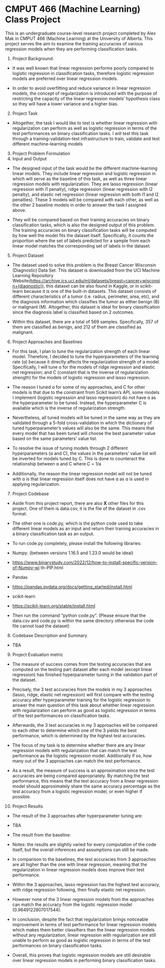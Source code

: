 # CMPUT 466 (Machine Learning) Class Project


This is an undergraduate course-level research project completed by Alex Mak in CMPUT 466 (Machine Learning) at the University of Alberta. This project serves the aim to examine the training accuracies of various regression models when they are performing classification tasks. 

1. Project Background:

* It was well known that linear regression performs poorly compared to logistic regression in classification tasks, therefore logistic regression models are preferred over linear regression models.  

* In order to avoid overfitting and reduce variance in linear regression models, the concept of regularization is introduced with the purpose of restricting the capacity of the linear regression models’ hypothesis class so they will have a lower variance and a higher bias.


2. Project Task
* Altogether, the task I would like to test is whether linear regression with regularization can perform as well as logistic regression in terms of the test performances on binary classification tasks. I will test this task through a training-validation-test infrastructure to train, validate and test different machine-learning models

3. Project Problem Formulation
  1. Input and Output

* The designed input of the task would be the different machine-learning linear models. They include linear regression and logistic regression in which will serve as the baseline of this task, as well as three linear regression models with regularization. They are lasso regression (linear regression with l1 penalty), ridge regression (linear regression with l2 penalty), and elastic net regression (linear regression with both l1 and l2 penalties). These 3 models will be compared with each other, as well as the other 2 baseline models in order to answer the task I assigned above.

* They will be compared based on their training accuracies on binary classification tasks, which is also the designed output of this problem.
The training accuracies on binary classification tasks will be computed by how well the model fits the dataset itself. Specifically, it counts the proportion where the set of labels predicted for a sample from each linear model matches the corresponding set of labels in the dataset.

5. Project Dataset
* The dataset used to solve this problem is the Breast Cancer Wisconsin (Diagnostic) Data Set. This dataset is downloaded from the UCI Machine Learning Repository Website(https://archive.ics.uci.edu/ml/datasets/breast+cancer+wisconsin+(diagnostic)), this dataset can be also found in Kaggle, or in scikit-learn because it is one of the built-in datasets. This dataset consists of different characteristics of a tumor (i.e. radius, perimeter, area, etc), and the diagnosis information which classifies the tumor as either benign (B) or malignant (M). Altogether, this dataset is ideal for binary classification since the diagnosis label is classified based on 2 outcomes.
      
* Within this dataset, there are a total of 569 samples. Specifically, 357 of them are classified as benign, and 212 of them are classified as malignant.

6. Project Approaches and Baselines
* For this task, I plan to tune the regularization strength of each linear model. Therefore, I decided to tune the hyperparameters of the learning rate (ɑ) because it directly affects the regularization strength of a model. Specifically, I will tune ɑ for the models of ridge regression and elastic net regression; and C (constant that is the inverse of regularization strength) for the models of logistic regression and lasso regression.

* The reason I tuned ɑ for some of my approaches, and C for other models is that due to the constraint from Scikit learn’s API, some models I implement (logistic regression and lasso regression) do not have ɑ as the hyperparameter to be tuned. Instead, the hyperparameter C is available which is the inverse of regularization strength.
  
* Nevertheless, all tuned models will be tuned in the same way as they are validated through a 5-fold cross-validation in which the dictionary of tuned hyperparameter’s values will also be the same. This means that every model that has been tuned will choose the best parameter value based on the same parameters’ value list.
* To resolve the issue of tuning models through 2 different hyperparameters (ɑ and C), the values in the parameters’ value list will be inverted for models tuned by C. This is done to counteract
the relationship between ɑ and C where 𝐶 = 1/a

* Additionally, the reason the linear regression model will not be tuned with ɑ is that linear regression itself does not have ɑ as ɑ is used in applying regularization.

7. Project Codebase
* Aside from this project report, there are also **X** other files for this project. One of them is data.csv, it is the file of the dataset in .csv format.
  
* The other one is code.py, which is the python code used to take different linear models as an input and return their training accuracies in a binary classification task as an output.
  
* To run code.py completely, please install the following libraries:
* Numpy: (between versions 1.16.5 and 1.23.0 would be ideal)
* https://www.binarystudy.com/2022/12/how-to-install-specific-version-of-Numpy-wi th-PIP.html
* Pandas
* https://pandas.pydata.org/docs/getting_started/install.html
* scikit-learn
* https://scikit-learn.org/stable/install.html

* Then run the command “python code.py”. (Please ensure that the data.csv and code.py is within the same directory otherwise the code file cannot load the dataset)

8. Codebase Description and Summary
* TBA

9. Project Evaluation metric

* The measure of success comes from the testing accuracies that are computed on the testing part dataset after each model (except linear regression) has finished hyperparameter tuning in the validation part of the dataset.
  
* Precisely, the 3 test accuracies from the models in my 3 approaches (lasso, ridge, elastic net regression) will first compare with the testing accuracy after hyperparameter training for the logistic regression to answer the main question of this task about whether linear regression with regularization can perform as good as logistic regression in terms of the test performances on classification tasks.
  
* Afterwards, the 3 test accuracies in my 3 approaches will be compared to each other to determine which one of the 3 yields the best performance, which is determined by the highest test accuracies.
  
* The focus of my task is to determine whether there are any linear regression models with regularization that can match the test performance as the logistic regression model. Additionally if so, how many out of the 3 approaches can match the test performance.
  
* As a result, the measure of success is an approximation since the test accuracies are being compared appropriately. By matching the test performance, this means that the test accuracy from a linear regression model should approximately share the same accuracy percentage as the test accuracy from a logistic regression model, or even higher if possible.

10. Project Results
* The result of the 3 approaches after hyperparameter tuning are:
* TBA
* The result from the baseline:

* Notes: the results are slightly varied for every computation of the code itself, but the overall inferences and assumptions can still be made.
* In comparison to the baselines, the test accuracies from 3 approaches are all higher than the one with linear regression, meaning that the regularization in linear regression models does improve their test performance.
* Within the 3 approaches, lasso regression has the highest test accuracy, with ridge regression following, then finally elastic net regression.
* However none of the 3 linear regression models from the approaches can match the accuracy from the logistic regression model (0.9649122807017544).
* In conclusion, despite the fact that regularization brings noticeable improvement in terms of test performance for linear regression models which makes them better classifiers than the linear regression models without any regularization, linear regression with regularization are still unable to perform as good as logistic regression in terms of the test performances on binary classification tasks.
* Overall, this proves that logistic regression models are still desirable over linear regression models in performing binary classification tasks.


 

